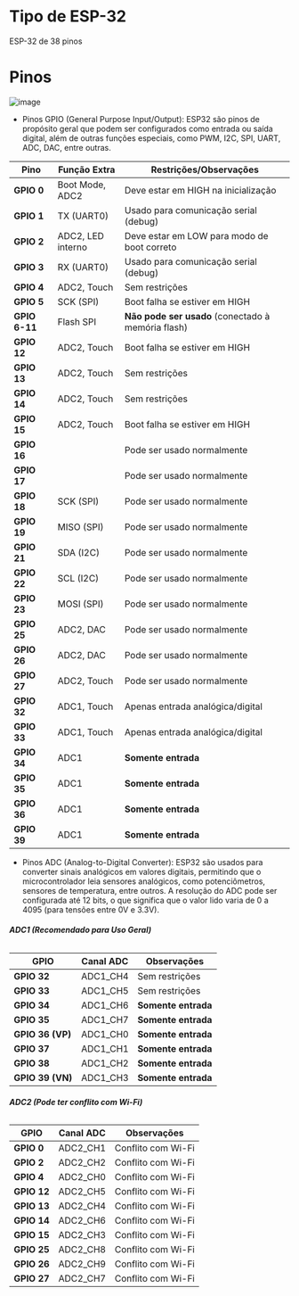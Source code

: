 # Tipo de ESP-32
ESP-32 de 38 pinos
# Pinos 
![image](https://github.com/user-attachments/assets/e9367378-8811-4d7b-8707-c98237623c6e)
 - Pinos GPIO (General Purpose Input/Output): ESP32 são pinos de propósito geral que podem ser configurados como entrada ou saída digital, além de outras funções especiais, como PWM, I2C, SPI, UART, ADC, DAC, entre outras.

| **Pino**  | **Função Extra**  | **Restrições/Observações** |
|-----------|------------------|----------------------------|
| **GPIO 0**  | Boot Mode, ADC2  | Deve estar em HIGH na inicialização |
| **GPIO 1**  | TX (UART0)  | Usado para comunicação serial (debug) |
| **GPIO 2**  | ADC2, LED interno | Deve estar em LOW para modo de boot correto |
| **GPIO 3**  | RX (UART0)  | Usado para comunicação serial (debug) |
| **GPIO 4**  | ADC2, Touch  | Sem restrições |
| **GPIO 5**  | SCK (SPI) | Boot falha se estiver em HIGH |
| **GPIO 6-11** | Flash SPI  | **Não pode ser usado** (conectado à memória flash) |
| **GPIO 12** | ADC2, Touch  | Boot falha se estiver em HIGH |
| **GPIO 13** | ADC2, Touch  | Sem restrições |
| **GPIO 14** | ADC2, Touch  | Sem restrições |
| **GPIO 15** | ADC2, Touch  | Boot falha se estiver em HIGH |
| **GPIO 16** |  | Pode ser usado normalmente |
| **GPIO 17** |  | Pode ser usado normalmente |
| **GPIO 18** | SCK (SPI) | Pode ser usado normalmente |
| **GPIO 19** | MISO (SPI) | Pode ser usado normalmente |
| **GPIO 21** | SDA (I2C) | Pode ser usado normalmente |
| **GPIO 22** | SCL (I2C) | Pode ser usado normalmente |
| **GPIO 23** | MOSI (SPI) | Pode ser usado normalmente |
| **GPIO 25** | ADC2, DAC | Pode ser usado normalmente |
| **GPIO 26** | ADC2, DAC | Pode ser usado normalmente |
| **GPIO 27** | ADC2, Touch | Pode ser usado normalmente |
| **GPIO 32** | ADC1, Touch | Apenas entrada analógica/digital |
| **GPIO 33** | ADC1, Touch | Apenas entrada analógica/digital |
| **GPIO 34** | ADC1 | **Somente entrada** |
| **GPIO 35** | ADC1 | **Somente entrada** |
| **GPIO 36** | ADC1 | **Somente entrada** |
| **GPIO 39** | ADC1 | **Somente entrada** |

 - Pinos ADC (Analog-to-Digital Converter): ESP32 são usados para converter sinais analógicos em valores digitais, permitindo que o microcontrolador leia sensores analógicos, como potenciômetros, sensores de temperatura, entre outros. A resolução do ADC pode ser configurada até 12 bits, o que significa que o valor lido varia de 0 a 4095 (para tensões entre 0V e 3.3V).

###### **ADC1 (Recomendado para Uso Geral)**
| **GPIO** | **Canal ADC** | **Observações** |
|---------|--------------|----------------|
| **GPIO 32** | ADC1_CH4 | Sem restrições |
| **GPIO 33** | ADC1_CH5 | Sem restrições |
| **GPIO 34** | ADC1_CH6 | **Somente entrada** |
| **GPIO 35** | ADC1_CH7 | **Somente entrada** |
| **GPIO 36 (VP)** | ADC1_CH0 | **Somente entrada** |
| **GPIO 37** | ADC1_CH1 | **Somente entrada** |
| **GPIO 38** | ADC1_CH2 | **Somente entrada** |
| **GPIO 39 (VN)** | ADC1_CH3 | **Somente entrada** |

###### **ADC2 (Pode ter conflito com Wi-Fi)**
| **GPIO** | **Canal ADC** | **Observações** |
|---------|--------------|----------------|
| **GPIO 0**  | ADC2_CH1 | Conflito com Wi-Fi |
| **GPIO 2**  | ADC2_CH2 | Conflito com Wi-Fi |
| **GPIO 4**  | ADC2_CH0 | Conflito com Wi-Fi |
| **GPIO 12** | ADC2_CH5 | Conflito com Wi-Fi |
| **GPIO 13** | ADC2_CH4 | Conflito com Wi-Fi |
| **GPIO 14** | ADC2_CH6 | Conflito com Wi-Fi |
| **GPIO 15** | ADC2_CH3 | Conflito com Wi-Fi |
| **GPIO 25** | ADC2_CH8 | Conflito com Wi-Fi |
| **GPIO 26** | ADC2_CH9 | Conflito com Wi-Fi |
| **GPIO 27** | ADC2_CH7 | Conflito com Wi-Fi |
